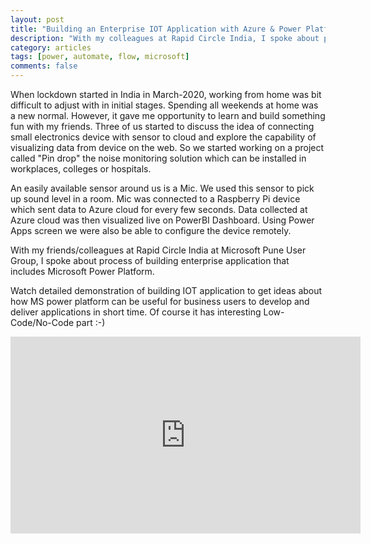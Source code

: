 ```yaml
---
layout: post
title: "Building an Enterprise IOT Application with Azure & Power Platform"
description: "With my colleagues at Rapid Circle India, I spoke about process of building enterprise application that includes Microsoft Power Platform."
category: articles
tags: [power, automate, flow, microsoft]
comments: false
---
```


When lockdown started in India in March-2020, working from home was bit difficult to adjust with in initial stages. Spending all weekends at home was a new normal. However, it gave me opportunity to learn and build  something fun with my friends. Three of us started to discuss the idea of connecting small electronics device with sensor to cloud and explore the capability of visualizing data from device on the web. So we started working on a project called "Pin drop" the noise monitoring solution which can be installed in workplaces, colleges or hospitals.

An easily available sensor around us is a Mic. We used this sensor to pick up sound level in a room. Mic was connected to a Raspberry Pi device which sent data to Azure cloud for every few seconds. Data collected at Azure cloud was then visualized live on PowerBI Dashboard. Using Power Apps screen we were also be able to configure the device remotely.
 
With my friends/colleagues at Rapid Circle India at Microsoft Pune User Group, I spoke about process of building enterprise application that includes Microsoft Power Platform.

Watch detailed demonstration of building IOT application to get ideas about how MS power platform can be useful for business users to develop and deliver applications in short time. Of course it has interesting Low-Code/No-Code part :-)

<iframe width="560" height="315" src="https://www.youtube.com/embed/QPFXrCWxL28" title="YouTube video player" frameborder="0" allow="accelerometer; autoplay; clipboard-write; encrypted-media; gyroscope; picture-in-picture" allowfullscreen></iframe>
